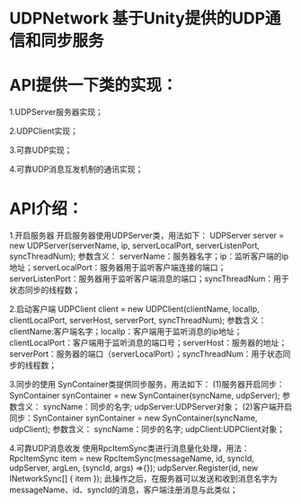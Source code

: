 # UDPNetwork 基于Unity提供的UDP通信和同步服务
# API提供一下类的实现：

1.UDPServer服务器实现；

2.UDPClient实现；

3.可靠UDP实现；

4.可靠UDP消息互发机制的通讯实现；

# API介绍：

1.开启服务器
开启服务器使用UDPServer类，用法如下：
UDPServer server = new UDPServer(serverName, ip, serverLocalPort, serverListenPort, syncThreadNum);
参数含义：
serverName：服务器名字；ip：监听客户端的ip地址；serverLocalPort：服务器用于监听客户端连接的端口；serverListenPort：服务器用于监听客户端消息的端口；syncThreadNum：用于状态同步的线程数；

2.启动客户端
UDPClient client = new UDPClient(clientName, localIp, clientLocalPort, serverHost, serverPort, syncThreadNum);
参数含义：
clientName:客户端名字；localIp：客户端用于监听消息的ip地址；clientLocalPort：客户端用于监听消息的端口号；serverHost：服务器的地址；serverPort：服务器的端口（serverLocalPort）；syncThreadNum：用于状态同步的线程数；

3.同步的使用
SynContainer类提供同步服务，用法如下：
(1)服务器开启同步：SynContainer synContainer = new SynContainer(syncName, udpServer);
参数含义：
syncName：同步的名字;
udpServer:UDPServer对象；
(2)客户端开启同步：SynContainer synContainer = new SynContainer(syncName, udpClient);
参数含义：
syncName：同步的名字;
udpClient:UDPClient对象；

4.可靠UDP消息收发
使用RpcItemSync类进行消息量化处理，用法：
RpcItemSync item = new RpcItemSync(messageName, id, syncId, udpServer, argLen, (syncId, args) =>{});
udpServer.Register(id, new INetworkSync[] { item });
此操作之后，在服务器可以发送和收到消息名字为messageName、id、syncId的消息，客户端注册消息与此类似；
